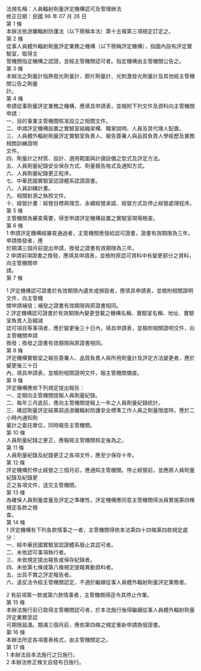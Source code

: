 法規名稱：人員輻射劑量評定機構認可及管理辦法  
修正日期：民國 96 年 07 月 26 日  
第 1 條  
本辦法依游離輻射防護法（以下簡稱本法）第十五條第三項規定訂定之。  
第 2 條  
從事人員體外輻射劑量評定業務之機構（以下簡稱評定機構），指國內設有評定實驗室，取得主  
管機關指定機構之認證，並經主管機關認可者。指定機構由主管機關公告之。  
第 3 條  
本辦法之劑量計指熱發光劑量計、膠片劑量計、光刺激發光劑量計及其他經主管機關公告之劑量  
計。  
第 4 條  
申請從事劑量評定業務之機構，應填具申請表，並檢附下列文件及資料向主管機關申請：  
一、目的事業主管機關核准設立之相關文件。  
二、申請評定機構設置之實驗室組織架構、職掌說明、人員及其代理人配置。  
三、人員體外輻射劑量評定實驗室負責人、報告簽署人與品質負責人學經歷及業務相關訓練證明  
文件。  
四、劑量計之材質、設計、適用範圍與計讀設備之型式及評定方法。  
五、人員劑量紀錄安全保存方式、劑量報告格式及通知方式。  
六、人員劑量紀錄更正程序。  
七、中華民國實驗室認證體系認證證書。  
八、人員訓練計畫。  
九、相關射源之執照文件。  
十、經營計畫：經營目標與理念、永續經營承諾、經營方式及停止經營處理程序。  
第 5 條  
主管機關為審查需要，得至申請評定機構設置之實驗室現場檢查。  
第 6 條  
1 申請評定機構經審查通過者，主管機關應發給認可證書，證書有效期限為三年。申請換發者，應  
於期滿三個月前提出申請，換發之證書有效期限為三年。  
2 申請前項證書之換發，應填具申請表，並檢附原認可資料中有變更部分之資料，向主管機關申  
請。  
第 7 條  


1 評定機構認可證書於有效期限內遺失或損毀者，應填具申請表，並檢附相關證明文件，向主管機  
關申請補發；補發之證書有效期限與原證書相同。  
2 評定機構認可證書於有效期限內變更登載之機構名稱、實驗室名稱、地址、實驗室負責人及縮減  
認可項目等事項者，應於變更後三十日內，填具申請表，並檢附相關證明文件，向主管機關申請  
換發；換發之證書有效期限與原證書相同。  
第 8 條  
評定機構實驗室之報告簽署人、品質負責人與所用劑量計及評定方法變更者，應於變更後三十日  
內，填具申請表，並檢附相關證明文件，報主管機關備查。  
第 9 條  
評定機構應依下列規定提出報告：  
一、定期向主管機關提報人員劑量紀錄。  
二、每年三月底前，應向主管機關提報上一年之人員劑量紀錄統計。  
三、確認劑量評定結果超過游離輻射防護安全標準工作人員之劑量限度時，應於二小時內通知劑  
量計之委託單位，同時報告主管機關。  
第 10 條  
人員劑量紀錄之更正，應報經主管機關核定後為之。  
第 11 條  
人員劑量紀錄及紀錄更正之各項文件，應至少保存十年。  
第 12 條  
評定機構於停止經營之三個月前，應通知主管機關。停止經營前，並應將人員劑量紀錄及紀錄更  
正之各項文件，送交主管機關。  
第 13 條  
為確保人員劑量度量及評定之準確性，評定機構應同意主管機關得派員實施第四條規定各款之檢  
查。  
第 14 條  
1 評定機構有下列各款情事之一者，主管機關得依本法第四十四條第四款規定處分：  
一、經中華民國實驗室認證體系廢止其認可者。  
二、未依認可事項執行者。  
三、未依規定提出報告或保存紀錄者。  
四、未依第七條或第八條規定提報異動資料者。  
五、出具不實之評定報告者。  
六、違反法令經主管機關認定，不適於繼續從事人員體外輻射劑量評定業務者。  


2 有前項第一款或第六款情事者，主管機關得逕令其停止作業。  
第 15 條  
本辦法施行前已取得主管機關認可者，於本法施行後得繼續從事人員體外輻射劑量評定業務至認  
可期限屆滿。期滿三個月前，應依第四條之規定重新申請換發證書。  
第 16 條  
本辦法所定各項書表格式，由主管機關定之。  
第 17 條  
1 本辦法自本法施行之日施行。  
2 本辦法修正條文自發布日施行。  


